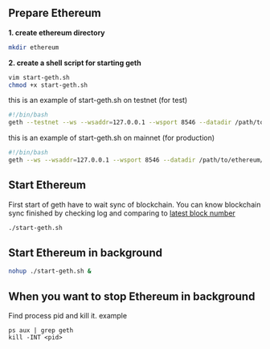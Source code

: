 ## Prepare Ethereum

**1. create ethereum directory**
```bash
mkdir ethereum
```

**2. create a shell script for starting geth**
```bash
vim start-geth.sh
chmod +x start-geth.sh
```

this is an example of start-geth.sh on testnet (for test)
```bash
#!/bin/bash
geth --testnet --ws --wsaddr=127.0.0.1 --wsport 8546 --datadir /path/to/ethereum/ --wsapi web3,eth,net,personal --rpcapi personal,net,eth,web3 --allow-insecure-unlock --syncmode=fast
```

this is an example of start-geth.sh on mainnet (for production)
```bash
#!/bin/bash
geth --ws --wsaddr=127.0.0.1 --wsport 8546 --datadir /path/to/ethereum/ --wsapi web3,eth,net,personal --rpcapi personal,net,eth,web3 --allow-insecure-unlock --syncmode=fast
```

## Start Ethereum
First start of geth have to wait sync of blockchain.
You can know blockchain sync finished by checking log and comparing to [latest block number](https://etherscan.io/blocks)
```bash
./start-geth.sh
```
## Start Ethereum in background
```bash
nohup ./start-geth.sh &
```

## When you want to stop Ethereum in background
Find process pid and kill it.
example
```
ps aux | grep geth
kill -INT <pid>
```
